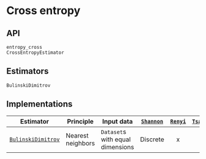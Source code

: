 # Cross entropy

## API

```@docs
entropy_cross
CrossEntropyEstimator
```

## Estimators

```@docs
BulinskiDimitrov
```

## Implementations

| Estimator                  | Principle         | Input data                       | [`Shannon`](@ref) | [`Renyi`](@ref) | [`Tsallis`](@ref) |
| -------------------------- | ----------------- | -------------------------------- | :---------------: | :-------------: | :---------------: |
| [`BulinskiDimitrov`](@ref) | Nearest neighbors | `Dataset`s with equal dimensions |     Discrete      |        x        |         x         |

